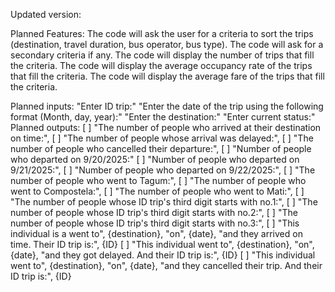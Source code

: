 Updated version:

Planned Features:
The code will ask the user for a criteria to sort the trips (destination, travel duration, bus operator, bus type).
The code will ask for a secondary criteria if any.
The code will display the number of trips that fill the criteria.
The code will display the average occupancy rate of the trips that fill the criteria.
The code will display the average fare of the trips that fill the criteria.

Planned inputs:
"Enter ID trip:"
"Enter the date of the trip using the following format (Month, day, year):"
"Enter the destination:"
"Enter current status:"
Planned outputs:
[ ] "The number of people who arrived at their destination on time:",
[ ] "The number of people whose arrival was delayed:",
[ ] "The number of people who cancelled their departure:",
[ ] "Number of people who departed on 9/20/2025:"
[ ] "Number of people who departed on 9/21/2025:",
[ ] "Number of people who departed on 9/22/2025:",
[ ] "The number of people who went to Tagum:",
[ ] "The number of people who went to Compostela:",
[ ] "The number of people who went to Mati:",
[ ] "The number of people whose ID trip's third digit starts with no.1:",
[ ] "The number of people whose ID trip's third digit starts with no.2:",
[ ] "The number of people whose ID trip's third digit starts with no.3:",
[ ] "This individual is a went to", {destination}, "on", {date}, "and they arrived on time. Their ID trip is:", {ID}
[ ] "This individual went to", {destination}, "on", {date}, "and they got delayed. And their ID trip is:", {ID}
[ ] "This individual went to", {destination}, "on", {date}, "and they cancelled their trip. And their ID trip is:", {ID}
